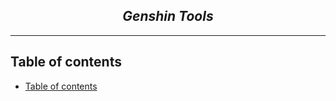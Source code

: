 <h2 align="center">
<i>Genshin Tools</i>
</h2>

---

## Table of contents
- [ Table of contents](#-table-of-contents)
